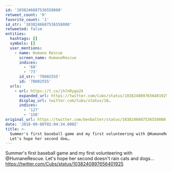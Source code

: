 ```yaml
---
id: '1038246687536558080'
retweet_count: '0'
favorite_count: '1'
id_str: '1038246687536558080'
retweeted: false
entities:
  hashtags: []
  symbols: []
  user_mentions:
    - name: Humane Rescue
      screen_name: HumaneRescue
      indices:
        - '60'
        - '73'
      id_str: '78002555'
      id: '78002555'
  urls:
    - url: https://t.co/jh7nRygo2X
      expanded_url: https://twitter.com/Cubs/status/1038240897656401925
      display_url: twitter.com/Cubs/status/10…
      indices:
        - '127'
        - '150'
original_url: https://twitter.com/benbalter/status/1038246687536558080
date: '2018-09-08T02:04:34.000Z'
title: >-
  Summer's first baseball game and my first volunteering with @HumaneRescue.
  Let's hope her second doe…
---
```


Summer's first baseball game and my first volunteering with @HumaneRescue. Let's hope her second doesn't rain cats and dogs... https://twitter.com/Cubs/status/1038240897656401925